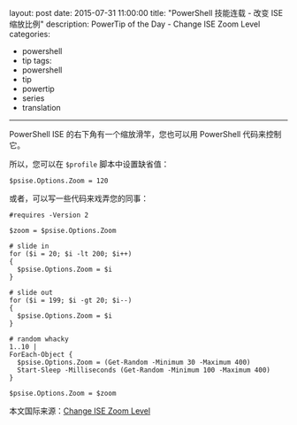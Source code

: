 ﻿layout: post
date: 2015-07-31 11:00:00
title: "PowerShell 技能连载 - 改变 ISE 缩放比例"
description: PowerTip of the Day - Change ISE Zoom Level
categories:
- powershell
- tip
tags:
- powershell
- tip
- powertip
- series
- translation
---
PowerShell ISE 的右下角有一个缩放滑竿，您也可以用 PowerShell 代码来控制它。

所以，您可以在 `$profile` 脚本中设置缺省值：

    $psise.Options.Zoom = 120

或者，可以写一些代码来戏弄您的同事：

    #requires -Version 2
    
    $zoom = $psise.Options.Zoom
    
    # slide in
    for ($i = 20; $i -lt 200; $i++)
    {
      $psise.Options.Zoom = $i
    }
    
    # slide out
    for ($i = 199; $i -gt 20; $i--)
    {
      $psise.Options.Zoom = $i
    }
    
    # random whacky
    1..10 |
    ForEach-Object {
      $psise.Options.Zoom = (Get-Random -Minimum 30 -Maximum 400)
      Start-Sleep -Milliseconds (Get-Random -Minimum 100 -Maximum 400)
    }
    
    $psise.Options.Zoom = $zoom

<!--more-->
本文国际来源：[Change ISE Zoom Level](http://community.idera.com/powershell/powertips/b/tips/posts/change-ise-zoom-level)
